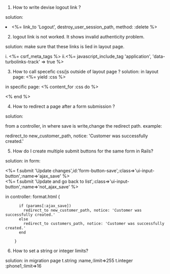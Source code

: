 1. How to write devise logout link ?

solution: <li><%= link_to 'Logout', destroy_user_session_path, method: :delete %></li>

2. logout link is not worked. It shows invalid authenticity problem.

solution: make sure that these links is lied in layout page.

i. <%= csrf_meta_tags %>
ii.<%= javascript_include_tag 'application', 'data-turbolinks-track' => true %>

3. How to call specefic css/js outside of  layout page ?
solution:
in layout page:
<%= yield :css %>

in specific page:
<% content_for :css do %>
  <link href="https://cdnjs.cloudflare.com/ajax/libs/twitter-bootstrap/3.1.1/css/bootstrap.min.css" rel="stylesheet">
<% end %>

4. How to redirect a page after a form submission ?

solution:

from a controller, in where save is write,change the redirect path.
example:

redirect_to new_customer_path, notice: 'Customer was successfully created.'

5. How do I create multiple submit buttons for the same form in Rails?

solution:
in form:
<div class='form-button-box'>
          <%= f.submit 'Update changes',id:'form-button-save',:class=>'ui-input-button',:name=>'ajax_save' %>
</div>
<div class='form-button-box'>
          <%= f.submit 'Update and go back to list',:class=>'ui-input-button',:name=>'not_ajax_save' %>
</div>

in controller:
format.html {

          if (params[:ajax_save])
            redirect_to new_customer_path, notice: 'Customer was successfully created.'
          else
            redirect_to customers_path, notice: 'Customer was successfully created.'
          end

        }
        
        
6. How to set a string or integer limits?

solution: in migration page
t.string :name,:limit=>255
t.integer :phone1,:limit=>16
      
